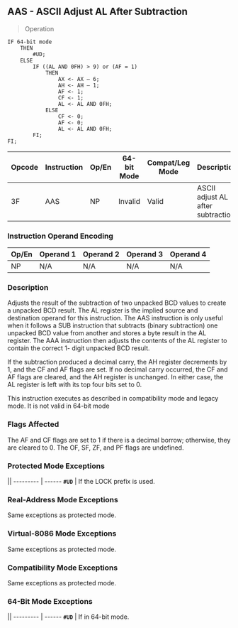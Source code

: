 ## AAS - ASCII Adjust AL After Subtraction
> Operation

``` slim
IF 64-bit mode
    THEN
        #UD;
    ELSE
        IF ((AL AND 0FH) > 9) or (AF = 1)
            THEN
                AX <- AX – 6;
                AH <- AH – 1;
                AF <- 1;
                CF <- 1;
                AL <- AL AND 0FH;
            ELSE
                CF <- 0;
                AF <- 0;
                AL <- AL AND 0FH;
        FI;
FI;
```

Opcode | Instruction | Op/En | 64-bit Mode | Compat/Leg Mode | Description
-------| ----------- | ----- | ----------- | --------------- | -----------
3F     | AAS | NP | Invalid | Valid | ASCII adjust AL after subtraction. 

### Instruction Operand Encoding
Op/En  | Operand 1  | Operand 2  | Operand 3  | Operand 4
------ | ---------- | ---------- | ---------- | ---------
NP  | N/A  | N/A  | N/A  | N/A 

### Description
Adjusts the result of the subtraction of two unpacked BCD values to create a unpacked BCD result. The AL register 
is the implied source and destination operand for this instruction. The AAS instruction is only useful when it follows 
a SUB instruction that subtracts (binary subtraction) one unpacked BCD value from another and stores a byte 
result in the AL register. The AAA instruction then adjusts the contents of the AL register to contain the correct 1-
digit unpacked BCD result. 

If the subtraction produced a decimal carry, the AH register decrements by 1, and the CF and AF flags are set. If no 
decimal carry occurred, the CF and AF flags are cleared, and the AH register is unchanged. In either case, the AL 
register is left with its top four bits set to 0.

<aside class="notice">
This instruction executes as described in compatibility mode and legacy mode. It is not valid in 64-bit mode
</aside>

### Flags Affected
The AF and CF flags are set to 1 if there is a decimal borrow; otherwise, they are cleared to 0. The OF, SF, ZF, and 
PF flags are undefined.

### Protected Mode Exceptions
  || 
--------- | ------
**`#UD`**         |            If the LOCK prefix is used.

### Real-Address Mode Exceptions
Same exceptions as protected mode.

### Virtual-8086 Mode Exceptions
Same exceptions as protected mode.

### Compatibility Mode Exceptions
Same exceptions as protected mode.

### 64-Bit Mode Exceptions
  || 
--------- | ------
**`#UD`**         |            If in 64-bit mode.
